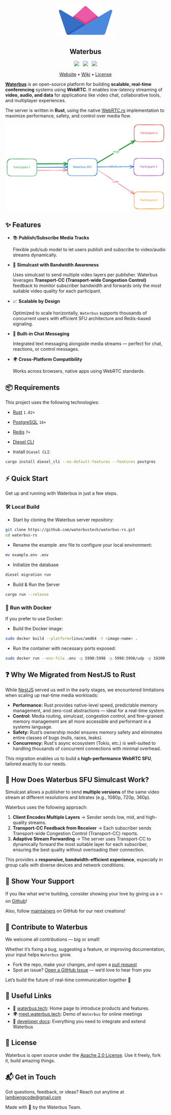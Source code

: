 <div align="center">
<img src="./assets/launcher_icon.png" width="180px" height=auto alt="Waterbus SFU"/>
</div>

<h2 align="center">Waterbus</h2>

<div align="center">
    <a href="https://discord.gg/mfrWVefU"><img src="https://img.shields.io/badge/-Discord-424549?style=social&logo=discord" height=25></a>
    &nbsp;
    <a href="https://t.me/+0LckY3ZY2k00NzVl"><img src="https://img.shields.io/badge/-Telegram-red?style=social&logo=telegram" height=25></a>
    &nbsp;
    <a href="https://twitter.com/waterbustech"><img src="https://img.shields.io/badge/-Twitter-red?style=social&logo=x" height=25></a>
</div>

<p align="center">
  <a href="https://docs.waterbus.tech">Website</a> &bull;
  <a href="https://github.com/waterbustech/waterbus/wiki">Wiki</a> &bull;
  <a href="https://github.com/waterbustech/waterbus/blob/main/LICENSE">License</a>
</p>

**[Waterbus](https://waterbus.tech/)** is an open-source platform for building **scalable, real-time conferencing** systems using **WebRTC**. It enables low-latency streaming of **video, audio, and data** for applications like video chat, collaborative tools, and multiplayer experiences.

The server is written in **Rust**, using the native [WebRTC.rs](https://github.com/webrtc-rs/webrtc) implementation to maximize performance, safety, and control over media flow.

![Waterbus SFU Simulcast](./assets/waterbusrs.svg)

## ✨ Features

- 📚 **Publish/Subscribe Media Tracks**
  
    Flexible pub/sub model to let users publish and subscribe to video/audio streams dynamically.

- 🎥 **Simulcast with Bandwidth Awareness**

    Uses simulcast to send multiple video layers per publisher. Waterbus leverages **Transport-CC (Transport-wide Congestion Control)** feedback to monitor subscriber bandwidth and forwards only the most suitable video quality for each participant.

- 📈 **Scalable by Design**

    Optimized to scale horizontally, `Waterbus` supports thousands of concurrent users with efficient SFU architecture and Redis-based signaling.

- 💬 **Built-in Chat Messaging**

    Integrated text messaging alongside media streams — perfect for chat, reactions, or control messages.

- 🌍 **Cross-Platform Compatibility**

   Works across browsers, native apps using WebRTC standards.

## 📦 Requirements

This project uses the following technologies:

- [Rust](https://www.rust-lang.org/) `1.82+`
- [PostgreSQL](https://www.postgresql.org/) `16+`
- [Redis](https://redis.io/) `7+`
- [Diesel CLI](https://diesel.rs/)

- Install `Diesel CLI`:

```bash
cargo install diesel_cli --no-default-features --features postgres
```

## ⚡️ Quick Start

Get up and running with Waterbus in just a few steps.

### 🛠 Local Build

- Start by cloning the Waterbus server repository:

```bash
git clone https://github.com/waterbustech/waterbus-rs.git 
cd waterbus-rs
```

- Rename the example .env file to configure your local environment:

```bash
mv example.env .env
```

- Initialize the database

```bash
diesel migration run
```

- Build & Run the Server

```bash
cargo run --release
```

### 🐳 Run with Docker

If you prefer to use Docker:

- Build the Docker image:

```bash
sudo docker build --platform=linux/amd64 -t <image-name> .
```

- Run the container with necessary ports exposed:

```bash
sudo docker run --env-file .env -p 5998:5998 -p 5998:5998/udp -p 19200-19250:19200-19250/udp <image-name>
```

## ❓ Why We Migrated from NestJS to Rust

While [NestJS](https://nestjs.com) served us well in the early stages, we encountered limitations when scaling up real-time media workloads:

- **Performance:** Rust provides native-level speed, predictable memory management, and zero-cost abstractions — ideal for a real-time system.
- **Control:** Media routing, simulcast, congestion control, and fine-grained memory management are all more accessible and performant in a systems language.
- **Safety:** Rust’s ownership model ensures memory safety and eliminates entire classes of bugs (nulls, races, leaks).
- **Concurrency:** Rust's async ecosystem (Tokio, etc.) is well-suited to handling thousands of concurrent connections with minimal overhead.

This migration enables us to build a **high-performance WebRTC SFU**, tailored exactly to our needs.

## 📡 How Does Waterbus SFU Simulcast Work?

Simulcast allows a publisher to send **multiple versions** of the same video stream at different resolutions and bitrates (e.g., 1080p, 720p, 360p).

Waterbus uses the following approach:

1. **Client Encodes Multiple Layers** → Sender sends low, mid, and high-quality streams.
2. **Transport-CC Feedback from Receiver** → Each subscriber sends Transport-wide Congestion Control (Transport-CC) reports.
3. **Adaptive Stream Forwarding** → The server uses Transport-CC to dynamically forward the most suitable layer for each subscriber, ensuring the best quality without overloading their connection.

This provides a **responsive, bandwidth-efficient experience**, especially in group calls with diverse devices and network conditions.

## 💙 Show Your Support

If you like what we're building, consider showing your love by giving us a ⭐ on [Github](https://github.com/waterbustech/waterbus-rs/stargazers)!

Also, follow [maintainers](https://github.com/lambiengcode) on GitHub for our next creations!

## 🤝  Contribute to Waterbus

We welcome all contributions — big or small!

Whether it’s fixing a bug, suggesting a feature, or improving documentation, your input helps `Waterbus` grow.

- Fork the repo, make your changes, and open a [pull request](https://github.com/waterbustech/waterbus-rs/pulls)
- Spot an issue? [Open a GitHub Issue](https://github.com/waterbustech/waterbus-rs/issues) — we’d love to hear from you
  
Let’s build the future of real-time communication together 🚀

## 🔗 Useful Links

- 📢 [waterbus.tech](http://waterbus.tech/): Home page to introduce products and features.
- 🌍 [meet.waterbus.tech](http://meet.waterbus.tech/): Demo of `Waterbus` for online meetings
- 📖 [developer docs](http://docs.waterbus.tech/): Everything you need to integrate and extend Waterbus

## 📜 License

Waterbus is open source under the [Apache 2.0 License](https://www.apache.org/licenses/LICENSE-2.0).
Use it freely, fork it, build amazing things.

## 📬 Get in Touch

Got questions, feedback, or ideas? Reach out anytime at lambiengcode@gmail.com

Made with 💙 by the Waterbus Team.